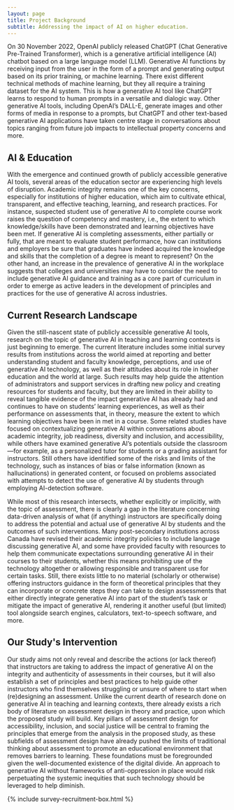 ```yaml
---
layout: page
title: Project Background
subtitle: Addressing the impact of AI on higher education. 
---
```


On 30 November 2022, OpenAI publicly released ChatGPT (Chat Generative Pre-Trained Transformer), which is a generative artificial intelligence (AI) chatbot based on a large language model (LLM). Generative AI functions by receiving input from the user in the form of a prompt and generating output based on its prior training, or machine learning. There exist different technical methods of machine learning, but they all require a training dataset for the AI system. This is how a generative AI tool like ChatGPT learns to respond to human prompts in a versatile and dialogic way. Other generative AI tools, including OpenAI’s DALL-E, generate images and other forms of media in response to a prompts, but ChatGPT and other text-based generative AI applications have taken centre stage in conversations about topics ranging from future job impacts to intellectual property concerns and more.

## AI & Education

With the emergence and continued growth of publicly accessible generative AI tools, several areas of the education sector are experiencing high levels of disruption. Academic integrity remains one of the key concerns, especially for institutions of higher education, which aim to cultivate ethical, transparent, and effective teaching, learning, and research practices. For instance, suspected student use of generative AI to complete course work raises the question of competency and mastery, i.e., the extent to which knowledge/skills have been demonstrated and learning objectives have been met. If generative AI is completing assessments, either partially or fully, that are meant to evaluate student performance, how can institutions and employers be sure that graduates have indeed acquired the knowledge and skills that the completion of a degree is meant to represent? On the other hand, an increase in the prevalence of generative AI in the workplace suggests that colleges and universities may have to consider the need to include generative AI guidance and training as a core part of curriculum in order to emerge as active leaders in the development of principles and practices for the use of generative AI across industries.

## Current Research Landscape

Given the still-nascent state of publicly accessible generative AI tools, research on the topic of generative AI in teaching and learning contexts is just beginning to emerge. The current literature includes some initial survey results from institutions across the world aimed at reporting and better understanding student and faculty knowledge, perceptions, and use of generative AI technology, as well as their attitudes about its role in higher education and the world at large. Such results may help guide the attention of administrators and support services in drafting new policy and creating resources for students and faculty, but they are limited in their ability to reveal tangible evidence of the impact generative AI has already had and continues to have on students’ learning experiences, as well as their performance on assessments that, in theory, measure the extent to which learning objectives have been in met in a course. Some related studies have focused on contextualizing generative AI within conversations about academic integrity, job readiness, diversity and inclusion, and accessibility, while others have examined generative AI’s potentials outside the classroom—for example, as a personalized tutor for students or a grading assistant for instructors. Still others have identified some of the risks and limits of the technology, such as instances of bias or false information (known as hallucinations) in generated content, or focused on problems associated with attempts to detect the use of generative AI by students through employing AI-detection software.

While most of this research intersects, whether explicitly or implicitly, with the topic of assessment, there is clearly a gap in the literature concerning data-driven analysis of what (if anything) instructors are specifically doing to address the potential and actual use of generative AI by students and the outcomes of such interventions. Many post-secondary institutions across Canada have revised their academic integrity policies to include language discussing generative AI, and some have provided faculty with resources to help them communicate expectations surrounding generative AI in their courses to their students, whether this means prohibiting use of the technology altogether or allowing responsible and transparent use for certain tasks. Still, there exists little to no material (scholarly or otherwise) offering instructors guidance in the form of theoretical principles that they can incorporate or concrete steps they can take to design assessments that either directly integrate generative AI into part of the student’s task or mitigate the impact of generative AI, rendering it another useful (but limited) tool alongside search engines, calculators, text-to-speech software, and more.

## Our Study's Intervention

Our study aims not only reveal and describe the actions (or lack thereof) that instructors are taking to address the impact of generative AI on the integrity and authenticity of assessments in their courses, but it will also establish a set of principles and best practices to help guide other instructors who find themselves struggling or unsure of where to start when (re)designing an assessment. Unlike the current dearth of research done on generative AI in teaching and learning contexts, there already exists a rich body of literature on assessment design in theory and practice, upon which the proposed study will build. Key pillars of assessment design for accessibility, inclusion, and social justice will be central to framing the principles that emerge from the analysis in the proposed study, as these subfields of assessment design have already pushed the limits of traditional thinking about assessment to promote an educational environment that removes barriers to learning. These foundations must be foregrounded given the well-documented existence of the digital divide. An approach to generative AI without frameworks of anti-oppression in place would risk perpetuating the systemic inequities that such technology should be leveraged to help diminish.

{% include survey-recruitment-box.html %}
